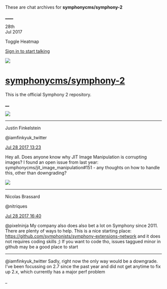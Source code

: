 These are chat archives for **symphonycms/symphony-2**

[__](/symphonycms/symphony-2/archives/2017/07/29)[__](/symphonycms/symphony-2/archives/2017/07/27)

28th  
Jul 2017

Toggle Heatmap

[Sign in to start talking](/login?action=login&button=archive-login)

![](https://avatars-02.gitter.im/group/iv/3/57542c45c43b8c601977197e?s=48)

#  [symphonycms/symphony-2](/symphonycms/symphony-2)

This is the official Symphony 2 repository.

[ __](/orgs/symphonycms/rooms "More symphonycms rooms")

![](https://pbs.twimg.com/profile_images/1498538319/299808_10150335626640399_737690398_9867745_2202702_n_bigger.jpg)

____

Justin Finkelstein

@iamfinkyuk_twitter

[Jul 28 2017
13:23](https://gitter.im/symphonycms/symphony-2?at=597b3abb329651f46ece2623)

Hey all. Does anyone know why JIT Image Manipulation is corrupting images? I
found an open issue from last year: symphonycms/jit_image_manipulation#151 \-
any thoughts on how to handle this, other than downgrading?

![](https://avatars1.githubusercontent.com/u/771169?v=4&s=30)

____

Nicolas Brassard

@nitriques

[Jul 28 2017
16:40](https://gitter.im/symphonycms/symphony-2?at=597b6904329651f46ecee9f7)

@pixelninja My company also does also bet a lot on Symphony since 2011. There
are plenty of ways to help. This is a nice starting place:
<https://github.com/symphonists/symphony-extensions-network> and it does not
requires coding skills ;) If you want to code tho, issues taggued minor in
github may be a good place to start

____

@iamfinkyuk_twitter Sadly, right now the only way would be a downgrade. I've
been focussing on 2.7 since the past year and did not get anytime to fix up
2.x, which currently has a major perf problem

_

